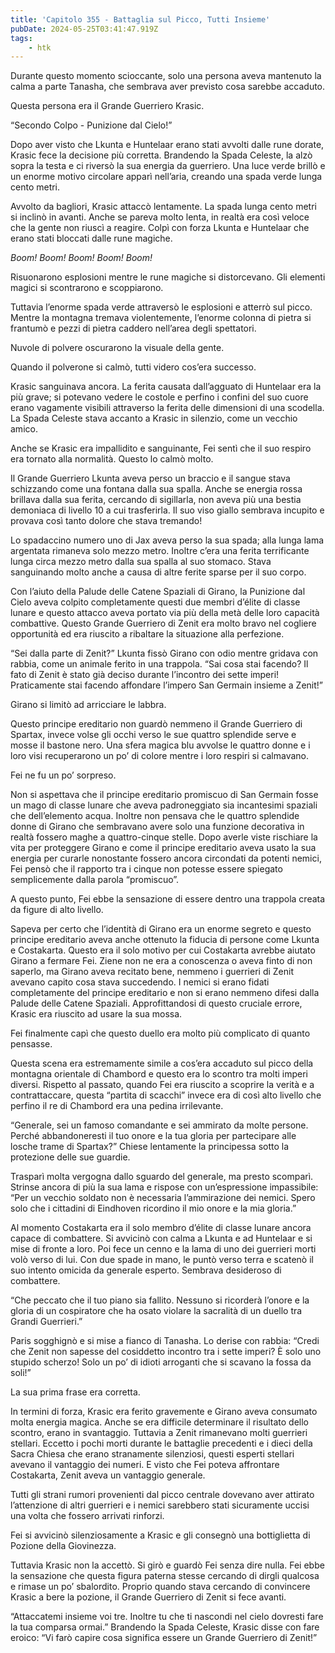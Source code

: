 ```yaml
---
title: 'Capitolo 355 - Battaglia sul Picco, Tutti Insieme'
pubDate: 2024-05-25T03:41:47.919Z
tags:
    - htk
---
```


Durante questo momento scioccante, solo una persona aveva mantenuto la calma a parte Tanasha, che sembrava aver previsto cosa sarebbe accaduto.

Questa persona era il Grande Guerriero Krasic.

“Secondo Colpo - Punizione dal Cielo!”

Dopo aver visto che Lkunta e Huntelaar erano stati avvolti dalle rune dorate, Krasic fece la decisione più corretta. Brandendo la Spada Celeste, la alzò sopra la testa e ci riversò la sua energia da guerriero. Una luce verde brillò e un enorme motivo circolare apparì nell’aria, creando una spada verde lunga cento metri.

Avvolto da bagliori, Krasic attaccò lentamente. La spada lunga cento metri si inclinò in avanti. Anche se pareva molto lenta, in realtà era così veloce che la gente non riuscì a reagire. Colpì con forza Lkunta e Huntelaar che erano stati bloccati dalle rune magiche.

<em>Boom! Boom! Boom! Boom! Boom!</em>

Risuonarono esplosioni mentre le rune magiche si distorcevano. Gli elementi magici si scontrarono e scoppiarono.

Tuttavia l’enorme spada verde attraversò le esplosioni e atterrò sul picco. Mentre la montagna tremava violentemente, l’enorme colonna di pietra si frantumò e pezzi di pietra caddero nell’area degli spettatori.

Nuvole di polvere oscurarono la visuale della gente.

Quando il polverone si calmò, tutti videro cos’era successo.

Krasic sanguinava ancora. La ferita causata dall’agguato di Huntelaar era la più grave; si potevano vedere le costole e perfino i confini del suo cuore erano vagamente visibili attraverso la ferita delle dimensioni di una scodella. La Spada Celeste stava accanto a Krasic in silenzio, come un vecchio amico.

Anche se Krasic era impallidito e sanguinante, Fei sentì che il suo respiro era tornato alla normalità. Questo lo calmò molto.

Il Grande Guerriero Lkunta aveva perso un braccio e il sangue stava schizzando come una fontana dalla sua spalla. Anche se energia rossa brillava dalla sua ferita, cercando di sigillarla, non aveva più una bestia demoniaca di livello 10 a cui trasferirla. Il suo viso giallo sembrava incupito e provava così tanto dolore che stava tremando!

Lo spadaccino numero uno di Jax aveva perso la sua spada; alla lunga lama argentata rimaneva solo mezzo metro. Inoltre c’era una ferita terrificante lunga circa mezzo metro dalla sua spalla al suo stomaco. Stava sanguinando molto anche a causa di altre ferite sparse per il suo corpo.

Con l’aiuto della Palude delle Catene Spaziali di Girano, la Punizione dal Cielo aveva colpito completamente questi due membri d’élite di classe lunare e questo attacco aveva portato via più della metà delle loro capacità combattive. Questo Grande Guerriero di Zenit era molto bravo nel cogliere opportunità ed era riuscito a ribaltare la situazione alla perfezione.

“Sei dalla parte di Zenit?” Lkunta fissò Girano con odio mentre gridava con rabbia, come un animale ferito in una trappola. “Sai cosa stai facendo? Il fato di Zenit è stato già deciso durante l’incontro dei sette imperi! Praticamente stai facendo affondare l’impero San Germain insieme a Zenit!”

Girano si limitò ad arricciare le labbra.

Questo principe ereditario non guardò nemmeno il Grande Guerriero di Spartax, invece volse gli occhi verso le sue quattro splendide serve e mosse il bastone nero. Una sfera magica blu avvolse le quattro donne e i loro visi recuperarono un po’ di colore mentre i loro respiri si calmavano.

Fei ne fu un po’ sorpreso.

Non si aspettava che il principe ereditario promiscuo di San Germain fosse un mago di classe lunare che aveva padroneggiato sia incantesimi spaziali che dell’elemento acqua. Inoltre non pensava che le quattro splendide donne di Girano che sembravano avere solo una funzione decorativa in realtà fossero maghe a quattro-cinque stelle. Dopo averle viste rischiare la vita per proteggere Girano e come il principe ereditario aveva usato la sua energia per curarle nonostante fossero ancora circondati da potenti nemici, Fei pensò che il rapporto tra i cinque non potesse essere spiegato semplicemente dalla parola “promiscuo”.

A questo punto, Fei ebbe la sensazione di essere dentro una trappola creata da figure di alto livello.

Sapeva per certo che l’identità di Girano era un enorme segreto e questo principe ereditario aveva anche ottenuto la fiducia di persone come Lkunta e Costakarta. Questo era il solo motivo per cui Costakarta avrebbe aiutato Girano a fermare Fei. Ziene non ne era a conoscenza o aveva finto di non saperlo, ma Girano aveva recitato bene, nemmeno i guerrieri di Zenit avevano capito cosa stava succedendo. I nemici si erano fidati completamente del principe ereditario e non si erano nemmeno difesi dalla Palude delle Catene Spaziali. Approfittandosi di questo cruciale errore, Krasic era riuscito ad usare la sua mossa.

Fei finalmente capì che questo duello era molto più complicato di quanto pensasse.

Questa scena era estremamente simile a cos’era accaduto sul picco della montagna orientale di Chambord e questo era lo scontro tra molti imperi diversi. Rispetto al passato, quando Fei era riuscito a scoprire la verità e a contrattaccare, questa “partita di scacchi” invece era di così alto livello che perfino il re di Chambord era una pedina irrilevante.

“Generale, sei un famoso comandante e sei ammirato da molte persone. Perché abbandoneresti il tuo onore e la tua gloria per partecipare alle losche trame di Spartax?” Chiese lentamente la principessa sotto la protezione delle sue guardie.

Trasparì molta vergogna dallo sguardo del generale, ma presto scomparì. Strinse ancora di più la sua lama e rispose con un’espressione impassibile: “Per un vecchio soldato non è necessaria l’ammirazione dei nemici. Spero solo che i cittadini di Eindhoven ricordino il mio onore e la mia gloria.”

Al momento Costakarta era il solo membro d’élite di classe lunare ancora capace di combattere. Si avvicinò con calma a Lkunta e ad Huntelaar e si mise di fronte a loro. Poi fece un cenno e la lama di uno dei guerrieri morti volò verso di lui. Con due spade in mano, le puntò verso terra e scatenò il suo intento omicida da generale esperto. Sembrava desideroso di combattere.

“Che peccato che il tuo piano sia fallito. Nessuno si ricorderà l’onore e la gloria di un cospiratore che ha osato violare la sacralità di un duello tra Grandi Guerrieri.”

Paris sogghignò e si mise a fianco di Tanasha. Lo derise con rabbia: “Credi che Zenit non sapesse del cosiddetto incontro tra i sette imperi? È solo uno stupido scherzo! Solo un po’ di idioti arroganti che si scavano la fossa da soli!”

La sua prima frase era corretta.

In termini di forza, Krasic era ferito gravemente e Girano aveva consumato molta energia magica. Anche se era difficile determinare il risultato dello scontro, erano in svantaggio. Tuttavia a Zenit rimanevano molti guerrieri stellari. Eccetto i pochi morti durante le battaglie precedenti e i dieci della Sacra Chiesa che erano stranamente silenziosi, questi esperti stellari avevano il vantaggio dei numeri. E visto che Fei poteva affrontare Costakarta, Zenit aveva un vantaggio generale.

Tutti gli strani rumori provenienti dal picco centrale dovevano aver attirato l’attenzione di altri guerrieri e i nemici sarebbero stati sicuramente uccisi una volta che fossero arrivati rinforzi.

Fei si avvicinò silenziosamente a Krasic e gli consegnò una bottiglietta di Pozione della Giovinezza.

Tuttavia Krasic non la accettò. Si girò e guardò Fei senza dire nulla. Fei ebbe la sensazione che questa figura paterna stesse cercando di dirgli qualcosa e rimase un po’ sbalordito. Proprio quando stava cercando di convincere Krasic a bere la pozione, il Grande Guerriero di Zenit si fece avanti.

“Attaccatemi insieme voi tre. Inoltre tu che ti nascondi nel cielo dovresti fare la tua comparsa ormai.” Brandendo la Spada Celeste, Krasic disse con fare eroico: “Vi farò capire cosa significa essere un Grande Guerriero di Zenit!”
